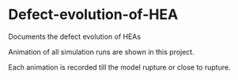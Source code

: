 # Defect-evolution-of-HEA
Documents the defect evolution of HEAs

Animation of all simulation runs are shown in this project. 

Each animation is recorded till the model rupture or close to rupture.

